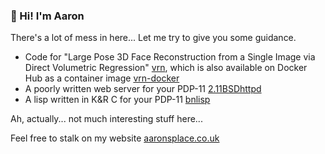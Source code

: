 ### 👋 Hi! I'm Aaron

There's a lot of mess in here... Let me try to give you some guidance.

- Code for "Large Pose 3D Face Reconstruction from a Single Image via Direct Volumetric Regression" [vrn](https://github.com/AaronJackson/vrn), which is also available on Docker Hub as a container image [vrn-docker](https://github.com/AaronJackson/vrn-docker)
- A poorly written web server for your PDP-11 [2.11BSDhttpd](https://github.com/AaronJackson/2.11BSDhttpd)
- A lisp written in K&R C for your PDP-11 [bnlisp](https://github.com/AaronJackson/bnlisp)

Ah, actually... not much interesting stuff here...

Feel free to stalk on my website [aaronsplace.co.uk](http://aaronsplace.co.uk)
